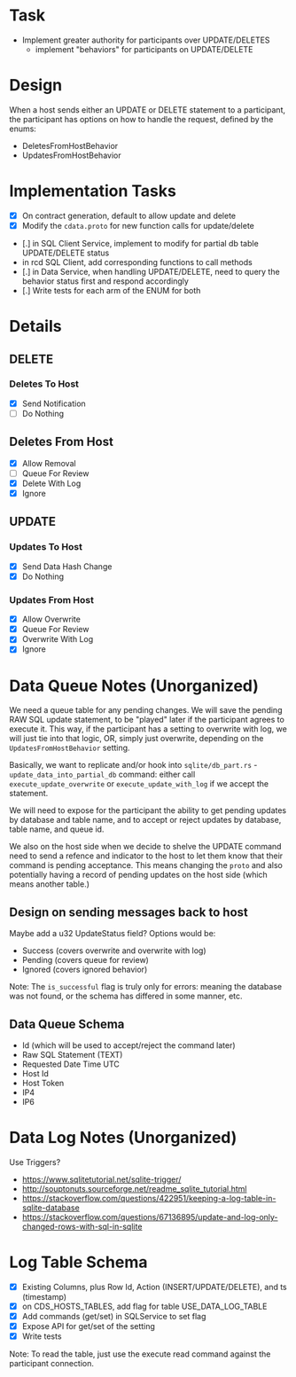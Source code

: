 # Task
- Implement greater authority for participants over UPDATE/DELETES
    - implement "behaviors" for participants on UPDATE/DELETE

# Design
When a host sends either an UPDATE or DELETE statement to a participant, the participant has options on how to handle the request, defined by the enums:

- DeletesFromHostBehavior
- UpdatesFromHostBehavior

# Implementation Tasks
- [X] On contract generation, default to allow update and delete
- [X] Modify the `cdata.proto` for new function calls for update/delete
- [.] in SQL Client Service, implement to modify for partial db table UPDATE/DELETE status
- in rcd SQL Client, add corresponding functions to call methods
- [.] in Data Service, when handling UPDATE/DELETE, need to query the behavior status first and respond accordingly
- [.] Write tests for each arm of the ENUM for both

# Details
## DELETE

### Deletes To Host
- [X] Send Notification
- [ ] Do Nothing

## Deletes From Host
- [X] Allow Removal
- [ ] Queue For Review
- [X] Delete With Log
- [X] Ignore

## UPDATE

### Updates To Host
- [X] Send Data Hash Change
- [X] Do Nothing

### Updates From Host
- [X] Allow Overwrite
- [X] Queue For Review
- [X] Overwrite With Log
- [X] Ignore

# Data Queue Notes (Unorganized)
We need a queue table for any pending changes. We will save the pending RAW SQL update statement, to be "played" later if the participant agrees to execute it. This way, if the participant has a setting to overwrite with log, we will just tie into that logic, OR, simply just overwrite, depending on the `UpdatesFromHostBehavior` setting.

Basically, we want to replicate and/or hook into `sqlite/db_part.rs` -  `update_data_into_partial_db` command: either call `execute_update_overwrite` or `execute_update_with_log` if we accept the statement.

We will need to expose for the participant the ability to get pending updates by database and table name, and to accept or reject updates by database, table name, and queue id.

We also on the host side when we decide to shelve the UPDATE command need to send a refence and indicator to the host to let them know that their command is pending acceptance. This means changing the `proto` and also potentially having a record of pending updates on the host side (which means another table.)

## Design on sending messages back to host

Maybe add a u32 UpdateStatus field? Options would be:
- Success (covers overwrite and overwrite with log)
- Pending (covers queue for review)
- Ignored (covers ignored behavior)

Note: The `is_successful` flag is truly only for errors: meaning the database was not found, or the schema has differed in some manner, etc.

## Data Queue Schema
- Id (which will be used to accept/reject the command later)
- Raw SQL Statement (TEXT)
- Requested Date Time UTC
- Host Id
- Host Token
- IP4
- IP6

# Data Log Notes (Unorganized)
Use Triggers?
- https://www.sqlitetutorial.net/sqlite-trigger/
- http://souptonuts.sourceforge.net/readme_sqlite_tutorial.html
- https://stackoverflow.com/questions/422951/keeping-a-log-table-in-sqlite-database
- https://stackoverflow.com/questions/67136895/update-and-log-only-changed-rows-with-sql-in-sqlite

# Log Table Schema
- [X] Existing Columns, plus Row Id, Action (INSERT/UPDATE/DELETE), and ts (timestamp)
- [X] on CDS_HOSTS_TABLES, add flag for table USE_DATA_LOG_TABLE
- [X] Add commands (get/set) in SQLService to set flag
- [X] Expose API for get/set of the setting
- [X] Write tests

Note: To read the table, just use the execute read command against the participant connection.